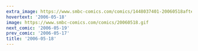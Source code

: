 ```yaml
---
extra_image: https://www.smbc-comics.com/comics/1448037401-20060518after.png
hovertext: '2006-05-18'
image: https://www.smbc-comics.com/comics/20060518.gif
next_comic: '2006-05-19'
prev_comic: '2006-05-17'
title: '2006-05-18'
---
```



